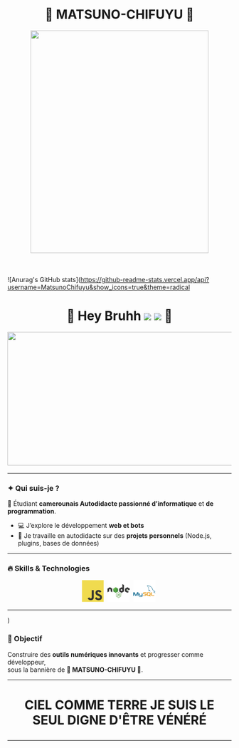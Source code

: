 <h1 align="center">
 🎴 MATSUNO-CHIFUYU 🎴  
</h1>

  <div id="header" align="center">

  <!-- Logo / Bannière -->
  <img src="https://files.catbox.moe/7v6bgx.jpeg" width="400" height="500"/>  
  <br><br>

</div>
 
  <!-- Compteur de vues -->
  <img src="https://komarev.com/ghpvc/?username=MatsunoChifuyu&style=flat-square&color=blue" alt=""/>
</div>

![Anurag's GitHub stats](https://github-readme-stats.vercel.app/api?username=MatsunoChifuyu&show_icons=true&theme=radical
<h1 align="center">
 🎴 Hey Bruhh  
 <img src="https://media.giphy.com/media/hvRJCLFzcasrR4ia7z/giphy.gif" width="30px"/>
  <img src="https://media.giphy.com/media/ASd0Ukj0y3qMM/giphy.gif" width="30px"/>
 🎴
</h1>

<div align="center">
   <img src="https://media.giphy.com/media/dWesBcTLavkZuG35MI/giphy.gif" width="600" height="300"/>
</div>

---

### ✦ Qui suis-je ?  

🎴 Étudiant **camerounais Autodidacte passionné d’informatique** et **de programmation**. 

- 💻 J’explore le développement **web et bots**  
- 🍃 Je travaille en autodidacte sur des **projets personnels** (Node.js, plugins, bases de données)    

---

### 🔥 Skills & Technologies  

<div align="center">

  <!-- Frontend -->
  
  <img src="https://github.com/devicons/devicon/blob/master/icons/javascript/javascript-original.svg" title="JavaScript" alt="JavaScript" width="50" height="50"/>&nbsp;
  <img src="https://github.com/devicons/devicon/blob/master/icons/nodejs/nodejs-original-wordmark.svg" title="NodeJS" alt="NodeJS" width="50" height="50"/>&nbsp;
  <img src="https://github.com/devicons/devicon/blob/master/icons/mysql/mysql-original-wordmark.svg" title="MySQL"  alt="MySQL" width="50" height="50"/>&nbsp;
</div>

---
)

### 🎯 Objectif  

Construire des **outils numériques innovants** et progresser comme développeur,  
sous la bannière de **🎴 MATSUNO-CHIFUYU 🎴**.  

---
<h1 align="center">

CIEL COMME TERRE JE SUIS LE SEUL DIGNE D'ÊTRE VÉNÉRÉ 

</h1>

---
